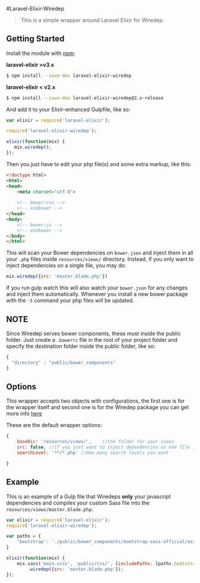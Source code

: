 #Laravel-Elixir-Wiredep
>This is a simple wrapper around Laravel Elixir for Wiredep. 

## Getting Started
Install the module with [npm](https://npmjs.org):

**laravel-elixir >v3.x**
```bash
$ npm install --save-dev laravel-elixir-wiredep
```

**laravel-elixir < v2.x**
```bash
$ npm install --save-dev laravel-elixir-wiredep@2.x-release
```


And add it to your Elixir-enhanced Gulpfile, like so:

```javascript
var elixir = require('laravel-elixir');

require('laravel-elixir-wiredep');

elixir(function(mix) {
   mix.wiredep();
});
```

Then you just have to edit your php file(s) and some extra markup, like this:

```html
<!doctype html>
<html>
<head>
	<meta charset="utf-8">
	
	<!-- bower:css -->
	<!-- endbower -->
</head>
<body>
	<!-- bower:js -->
	<!-- endbower -->
</body>
</html>
```

This will scan your Bower dependencies on `bower.json` and inject them in all your `.php` files inside `resources/views/` directory. Instead, if you only want to inject dependencies on a single file, you may do:

```javascript
mix.wiredep({src: 'master.blade.php'})
```

If you run gulp watch this will also watch your `bower.json` for any changes and inject them automatically.
Whenever you install a new bower package with the `-S` command your php files will be updated.



## NOTE
Since Wiredep serves bower components, these must inside the public folder.
Just create a `.bowerrc` file in the root of your project folder and specify the destination folder inside the public folder, like so:
```javascript
{
  "directory" : "public/bower_components"
}
```

## Options
This wrapper accepts two objects with configurations, the first one is for the wrapper itself and second one is for the Wiredep package you can get more info [here](https://github.com/taptapship/wiredep#configuration)

These are the default wrapper options:
```javascript
{
	baseDir: 'resources/views/',	//the folder for your views
	src: false,	//if you just want to inject dependencies on one file just specify it's source, relative to baseDir
	searchLevel: '**/*.php'	//How many search levels you want

}
```

## Example
This is an example of a Gulp file that Wiredeps **only** your javascript dependencies and compiles your custom Sass file into the `resources/views/master.blade.php`:
```javascript
var elixir = require('laravel-elixir');
require('laravel-elixir-wiredep');

var paths = {
    'bootstrap': './public/bower_components/bootstrap-sass-official/assets/'
}

elixir(function(mix) {
    mix.sass('main.scss', 'public/css/', {includePaths: [paths.bootstrap + 'stylesheets/']})
        .wiredep({src: 'master.blade.php'});
});
```
